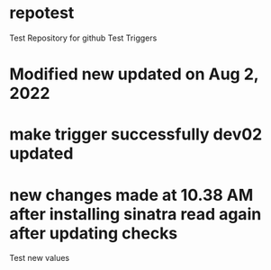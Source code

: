 # repotest

Test Repository for github
Test Triggers

Modified new
updated on Aug 2, 2022
=======
make trigger successfully
dev02 updated
===========
new changes made at 10.38 AM
after installing sinatra
read again
after updating checks
=============
Test new values
